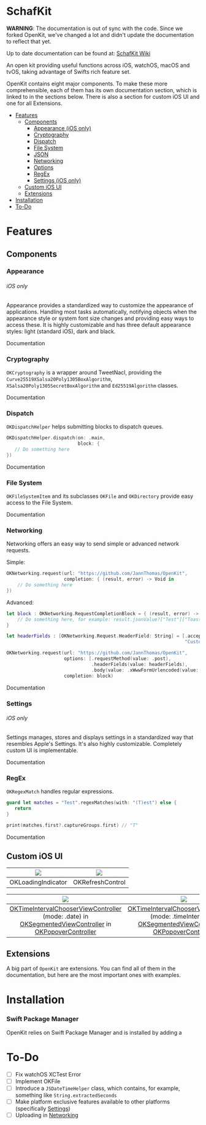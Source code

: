 # SchafKit

**WARNING**: The documentation is out of sync with the code.
Since we forked OpenKit, we've changed a lot and didn't update the documentation to reflect that yet.

Up to date documentation can be found at: [SchafKit Wiki](https://github.com/Quintschaf/SchafKit/wiki)

An open kit providing useful functions across iOS, watchOS, macOS and tvOS, taking advantage of Swifts rich feature set.

OpenKit contains eight major components. To make these more comprehensible, each of them has its own documentation section, which is linked to in the sections below.
There is also a section for custom iOS UI and one for all Extensions.

- [Features](#features)
   - [Components](#components)
      - [Appearance (iOS only)](#appearance)
      - [Cryptography](#cryptography)
      - [Dispatch](#dispatch)
      - [File System](#file-system)
      - [JSON](#json)
      - [Networking](#networking)
      - [Options](#options)
      - [RegEx](#regex)
      - [Settings (iOS only)](#settings)
   - [Custom iOS UI](#custom-ios-ui)
   - [Extensions](#extensions)
-  [Installation](#installation)
-  [To-Do](#to-do)

# Features

## Components

### Appearance
###### iOS only
Appearance provides a standardized way to customize the appearance of applications. Handling most tasks automatically, notifying objects when the appearance style or system font size changes and providing easy ways to access these. It is highly customizable and has three default appearance styles: light (standard iOS), dark and black.

Documentation

### Cryptography
`OKCryptography` is a wrapper around TweetNacl, providing the `Curve25519XSalsa20Poly1305BoxAlgorithm`, `XSalsa20Poly1305SecretBoxAlgorithm` and `Ed25519Algorithm` classes.

Documentation

### Dispatch
`OKDispatchHelper` helps submitting blocks to dispatch queues.

```swift
OKDispatchHelper.dispatch(on: .main,
                          block: {
   // Do something here
})
```

Documentation

### File System
`OKFileSystemItem` and its subclasses `OKFile` and `OKDirectory` provide easy access to the File System.

Documentation

### Networking
Networking offers an easy way to send simple or advanced network requests.

Simple:
```swift
OKNetworking.request(url: "https://github.com/JannThomas/OpenKit",
                     completion: { (result, error) -> Void in 
    // Do something here
})
```

Advanced:
```swift
let block : OKNetworking.RequestCompletionBlock = { (result, error) -> Void in 
    // Do something here, for example: result.jsonValue?["Test"]["Toast"]
}

let headerFields : [OKNetworking.Request.HeaderField: String] = [.accept : "*/*",
                                                                 "CustomField" : "CustomValue"]

OKNetworking.request(url: "https://github.com/JannThomas/OpenKit",
                     options: [.requestMethod(value: .post), 
                               .headerFields(value: headerFields), 
                               .body(value: .xWwwFormUrlencoded(value: ["Key" : "Value"]))],
                     completion: block)
```

Documentation

### Settings
###### iOS only
Settings manages, stores and displays settings in a standardized way that resembles Apple's Settings. It's also highly customizable. Completely custom UI is implementable.

Documentation

### RegEx
`OKRegexMatch` handles regular expressions.

```swift
guard let matches = "Test".regexMatches(with: "(T)est") else {
   return
}

print(matches.first?.captureGroups.first) // "T"
```

Documentation

## Custom iOS UI
| ![](http://jannthomas.com/OpenKit/Resources/iOS/OKLoadingIndicator.gif) | ![](http://jannthomas.com/OpenKit/Resources/iOS/OKRefreshControl.gif) |
| :---: | :---: |
| OKLoadingIndicator | OKRefreshControl |


| ![](http://jannthomas.com/OpenKit/Resources/iOS/popover1.png) | ![](http://jannthomas.com/OpenKit/Resources/iOS/popover2.png) | ![](http://jannthomas.com/OpenKit/Resources/iOS/popover3.png) |
| :---: | :---: | :---: |
| [OKTimeIntervalChooserViewController]() (mode: .date) in [OKSegmentedViewController]() in [OKPopoverController]() | [OKTimeIntervalChooserViewController]() (mode: .timeInterval) in [OKSegmentedViewController]() in [OKPopoverController]() | [OKTimeIntervalChooserViewController]() (mode: .timeInDay) in [OKBottomSheetPopoverController]() |

## Extensions

A big part of `OpenKit` are extensions. You can find all of them in the documentation, but here are the most important ones with examples.

# Installation

### Swift Package Manager

OpenKit relies on Swift Package Manager and is installed by adding a

# To-Do
- [ ] Fix watchOS XCTest Error
- [ ] Implement OKFile
- [ ] Introduce a ```JSDateTimeHelper``` class, which contains, for example, something like ```String.extractedSeconds```
- [ ] Make platform exclusive features available to other platforms (specifically [Settings](#settings))
- [ ] Uploading in [Networking](#networking)
